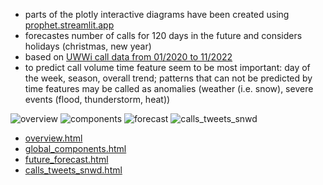  - parts of the plotly interactive diagrams have been created using [prophet.streamlit.app](https://prophet.streamlit.app)
 - forecastes number of calls for 120 days in the future and considers holidays (christmas, new year)
 - based on [UWWi call data from 01/2020 to 11/2022](https://github.com/bsenst/UWWi_DataDive_Dec22/blob/485901ae58e2955b44f5d15a82fc763f3a9e9a50/external_datasets/news/calls_per_day.csv)
 - to predict call volume time feature seem to be most important: day of the week, season, overall trend; patterns that can not be predicted by time features may be called as anomalies (weather (i.e. snow), severe events (flood, thunderstorm, heat))

![overview](https://user-images.githubusercontent.com/8211411/205462971-f4ba0a28-e83f-49be-bcf6-a0b3fbe47f2f.png) ![components](https://user-images.githubusercontent.com/8211411/205462964-29105655-917a-4f35-87df-442db679a647.png) ![forecast](https://user-images.githubusercontent.com/8211411/205462944-511a0c30-38d0-45e5-b656-369efd8b82a2.png) ![calls_tweets_snwd](https://user-images.githubusercontent.com/8211411/205506564-658d1d48-b5ee-4794-ab62-18718a1e86af.png)

 - [overview.html](overview.html)
 - [global_components.html](global_components.html)
 - [future_forecast.html](future_forecast.html)
 - [calls_tweets_snwd.html](calls_tweets_snwd.html)
